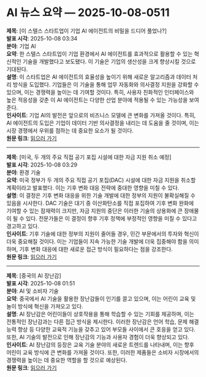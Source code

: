 # AI 뉴스 요약 — 2025-10-08-0511

**제목**: [이 스텔스 스타트업이 기업 AI 에이전트의 비밀을 드디어 풀었나?]  
**발표 시각**: 2025-10-08 03:34  
**분야**: 기업 AI  
**요약**: 한 스텔스 스타트업이 기업 환경에서 AI 에이전트를 효과적으로 활용할 수 있는 혁신적인 기술을 개발했다고 보도됐다. 이 기술은 기업의 생산성을 크게 향상시킬 것으로 기대된다.  
**설명**: 이 스타트업은 AI 에이전트의 효율성을 높이기 위해 새로운 알고리즘과 데이터 처리 방식을 도입했다. 기업들은 이 기술을 통해 업무 자동화와 의사결정 지원을 강화할 수 있으며, 이는 경쟁력을 높이는 데 기여할 것이다. 특히, 사용자 친화적인 인터페이스와 높은 적응성을 갖춘 이 AI 에이전트는 다양한 산업 분야에 적용될 수 있는 가능성을 보여준다.  
**인사이트**: 기업 AI의 발전은 앞으로의 비즈니스 모델에 큰 변화를 가져올 것이다. 특히, AI 에이전트의 도입은 기업이 데이터 기반 의사결정을 내리는 데 도움을 줄 것이며, 이는 시장 경쟁에서 우위를 점하는 데 중요한 요소가 될 것이다.  
**원문 링크**: [읽으러 가기](https://venturebeat.com/ai/has-this-stealth-startup-finally-cracked-the-code-on-enterprise-ai-agent)  

---

**제목**: [미국, 두 개의 주요 직접 공기 포집 시설에 대한 자금 지원 취소 예정]  
**발표 시각**: 2025-10-08 03:29  
**분야**: 환경 기술  
**요약**: 미국 정부가 두 개의 주요 직접 공기 포집(DAC) 시설에 대한 자금 지원을 취소할 계획이라고 발표했다. 이는 기후 변화 대응 전략에 중대한 영향을 미칠 수 있다.  
**설명**: 이 결정은 기후 변화 대응을 위한 기술 개발에 대한 정부의 지원이 불확실해질 수 있음을 시사한다. DAC 기술은 대기 중 이산화탄소를 직접 포집하여 기후 변화 완화에 기여할 수 있는 잠재력이 크지만, 자금 지원의 중단은 이러한 기술의 상용화에 큰 장애물이 될 수 있다. 전문가들은 이 결정이 향후 기후 정책에 부정적인 영향을 미칠 수 있다고 경고하고 있다.  
**인사이트**: 기후 기술에 대한 정부의 지원이 줄어들 경우, 민간 부문에서의 투자와 혁신이 더욱 중요해질 것이다. 이는 기업들이 지속 가능한 기술 개발에 더욱 집중해야 함을 의미하며, 기후 변화 대응에 대한 새로운 접근 방식이 필요하다는 점을 강조한다.  
**원문 링크**: [읽으러 가기](https://www.technologyreview.com/2025/10/07/1125207/the-us-is-set-to-cancel-funding-for-two-major-direct-air-capture-plants/)  

---

**제목**: [중국의 AI 장난감]  
**발표 시각**: 2025-10-08 01:51  
**분야**: AI 및 소비자 기술  
**요약**: 중국에서 AI 기술을 활용한 장난감들이 인기를 끌고 있으며, 이는 어린이 교육 및 놀이 방식에 혁신을 가져오고 있다.  
**설명**: AI 장난감은 어린이들이 상호작용을 통해 학습할 수 있는 기회를 제공하며, 이는 전통적인 장난감과는 다른 접근 방식을 제시한다. 이러한 장난감은 언어 학습, 문제 해결 능력 향상 등 다양한 교육적 기능을 갖추고 있어 부모들 사이에서 큰 호응을 얻고 있다. 또한, AI 기술의 발전으로 인해 장난감의 기능과 사용자 경험이 더욱 향상되고 있다.  
**인사이트**: AI 장난감의 등장은 교육 기술 분야의 새로운 트렌드를 나타내며, 이는 향후 어린이 교육 방식에 큰 변화를 가져올 것이다. 또한, 이러한 제품들은 소비자 시장에서의 경쟁력을 높이는 데 중요한 역할을 할 것으로 예상된다.  
**원문 링크**: [읽으러 가기](https://www.technologyreview.com/2025/10/07/1125191/ai-toys-in-china/)  